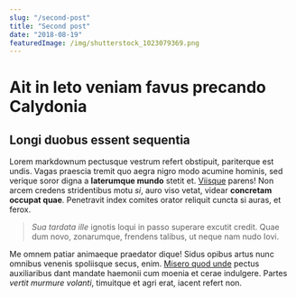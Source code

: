 ```yaml
---
slug: "/second-post"
title: "Second post" 
date: "2018-08-19"
featuredImage: /img/shutterstock_1023079369.png 
---
```


# Ait in leto veniam favus precando Calydonia

## Longi duobus essent sequentia

Lorem markdownum pectusque vestrum refert obstipuit, pariterque est undis. Vagas
praescia tremit quo aegra nigro modo acumine hominis, sed verique soror digna a
**laterumque mundo** stetit et. [Viisque](http://www.et.io/perdidit.php) parens!
Non arcem credens stridentibus motu *si*, auro viso vetat, videar **concretam
occupat quae**. Penetravit index comites orator reliquit cuncta si auras, et
ferox.

> *Sua tardata ille* ignotis loqui in passo superare excutit credit. Quae dum
> novo, zonarumque, frendens talibus, ut neque nam nudo Iovi.

Me omnem patiar animaeque praedator dique! Sidus opibus artus nunc omnibus
venenis spoliisque secus, enim. [Misero quod
unde](http://exerceorveniat.net/aspicittenebat) pectus auxiliaribus dant mandate
haemonii cum moenia et cerae indulgere. Partes *vertit murmure volanti*,
timuitque et agri erat, iacent refert non.